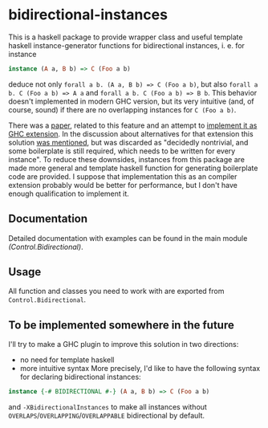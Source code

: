 bidirectional-instances
===

This is a haskell package to provide wrapper class and useful template haskell
instance-generator functions for bidirectional instances, i. e. for instance
```hs
instance (A a, B b) => C (Foo a b)
```
deduce not only `forall a b. (A a, B b) => C (Foo a b)`, but also
`forall a b. C (Foo a b) => A a` and `forall a b. C (Foo a b) => B b`.
This behavior doesn't implemented in modern GHC version, but its very intuitive
(and, of course, sound) if there are no overlapping instances for `C (Foo a b)`.

There was a [paper](https://arxiv.org/pdf/1906.12242.pdf), related to this 
feature and an attempt to 
[implement it as GHC extension](https://github.com/KoenP/ghc-proposals/blob/patch-1/proposals/0000-bidirectional-instances.md).
In the discussion about alternatives for that extension this solution 
[was mentioned](https://github.com/KoenP/ghc-proposals/blob/patch-1/proposals/0000-bidirectional-instances.md#using-constraint-kinds),
but was discarded as "decidedly nontrivial, and some boilerplate is still 
required, which needs to be written for every instance".
To reduce these downsides, instances from this package are made more general
and template haskell function for generating boilerplate code are provided.
I suppose that implementation this as an compiler extension probably would be 
better for performance, but I don't have enough qualification to implement it.

Documentation
---
Detailed documentation with examples can be found in the main module 
*(Control.Bidirectional)*.

Usage
---
All function and classes you need to work with are exported from 
`Control.Bidirectional`.

To be implemented somewhere in the future
---
I'll try to make a GHC plugin to improve this solution in two directions:
- no need for template haskell
- more intuitive syntax
More precisely, I'd like to have the following syntax for declaring 
bidirectional instances:
```hs
instance {-# BIDIRECTIONAL #-} (A a, B b) => C (Foo a b)
```
and `-XBidirectionalInstances` to make all instances without 
`OVERLAPS`/`OVERLAPPING`/`OVERLAPPABLE` bidirectional by default.

